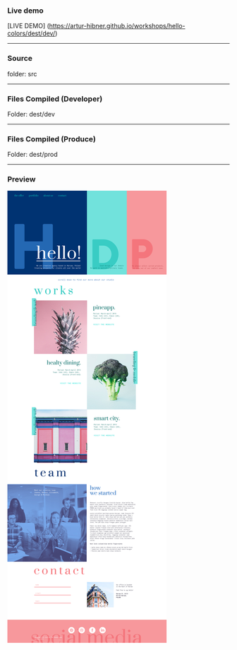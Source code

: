 ### Live demo ### 

[LIVE DEMO] (https://artur-hibner.github.io/workshops/hello-colors/dest/dev/)

---------------
### Source ###
folder: src 

---------------

### Files Compiled (Developer) ###

Folder: dest/dev

---------------

### Files Compiled (Produce) ###

Folder: dest/prod

---------------

### Preview
![picture alt](hello-colors-preview.jpg "Hello Colors Preview")
